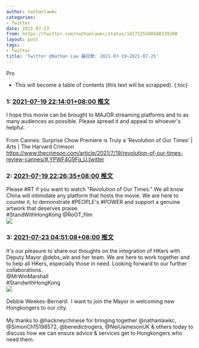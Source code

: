 ```yaml
---
author: nathanlawkc
categories:
- Twitter
date: 2021-07-23
from: https://twitter.com/nathanlawkc/status/1417125580588339200
layout: post
tags:
- Twitter
title: 'Twitter @Nathan Law 羅冠聰: 2021-07-19~2021-07-25'
---
```


Pro

* This will become a table of contents (this text will be scrapped).
{:toc}

### 1: [2021-07-19 22:14:01+08:00 推文](https://twitter.com/nathanlawkc/status/1417125580588339200)

I hope this movie can be brought to MAJOR streaming platforms and to as many audiences as possible. Please spread it and appeal to whoever's helpful.<br><br>From Cannes: Surprise Chow Premiere is Truly a ‘Revolution of Our Times’ | Arts | The Harvard Crimson <a href="https://www.thecrimson.com/article/2021/7/19/revolution-of-our-times-review-cannes/#.YPWF4G9Fg_U.twitter" target="_blank" rel="noopener noreferrer">https://www.thecrimson.com/article/2021/7/19/revolution-of-our-times-review-cannes/#.YPWF4G9Fg_U.twitter</a>

### 2: [2021-07-19 22:26:35+08:00 推文](https://twitter.com/nathanlawkc/status/1417128740870664202)

Please #RT if you want to watch "Revolution of Our Times." We all know China will intimidate any platform that hosts the movie. We are here to counter it, to demonstrate #PEOPLE's #POWER and support a genuine artwork that deserves praise. <br>#StandWithHongKong @RoOT_film<br><img style src="https://pbs.twimg.com/media/E6qmfPvX0AA5GOM?format=jpg&name=orig" referrerpolicy="no-referrer">

### 3: [2021-07-23 04:51:08+08:00 推文](https://twitter.com/nathanlawkc/status/1418312681497538560)

It's our pleasure to share our thoughts on the integration of HKers with Deputy Mayor @debs_wb and her team. We are here to work together and to help all HKers, especially those in need. Looking forward to our further collaborations.<br>@MrWinMarshall <br>#StandwithHongKong<br><img style src="https://pbs.twimg.com/media/E67aSNpWYAY7uff?format=jpg&name=orig" referrerpolicy="no-referrer"><br><br>Debbie Weekes-Bernard: I want to join the Mayor in welcoming new Hongkongers to our city.<br><br>My thanks to @hackneychinese for bringing together @nathanlawkc, @SimonCh15198572, @benedictrogers,  @NeilJamesonUK & others today to discuss how we can ensure advice & services get to Hongkongers who need them.<br>

